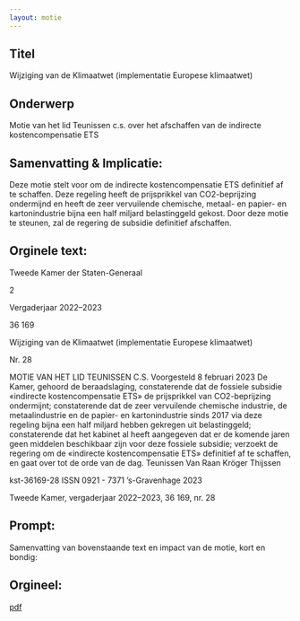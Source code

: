 ```yaml
---
layout: motie
---
```

## Titel
Wijziging van de Klimaatwet (implementatie Europese klimaatwet)
## Onderwerp
Motie van het lid Teunissen c.s. over het afschaffen van de indirecte kostencompensatie ETS
## Samenvatting & Implicatie:

Deze motie stelt voor om de indirecte kostencompensatie ETS definitief af te schaffen. Deze regeling heeft de prijsprikkel van CO2-beprijzing ondermijnd en heeft de zeer vervuilende chemische, metaal- en papier- en kartonindustrie bijna een half miljard belastinggeld gekost. Door deze motie te steunen, zal de regering de subsidie definitief afschaffen.
## Orginele text:


Tweede Kamer der Staten-Generaal

2

Vergaderjaar 2022–2023

36 169

Wijziging van de Klimaatwet (implementatie
Europese klimaatwet)

Nr. 28

MOTIE VAN HET LID TEUNISSEN C.S.
Voorgesteld 8 februari 2023
De Kamer,
gehoord de beraadslaging,
constaterende dat de fossiele subsidie «indirecte kostencompensatie ETS»
de prijsprikkel van CO2-beprijzing ondermijnt;
constaterende dat de zeer vervuilende chemische industrie, de metaalindustrie en de papier- en kartonindustrie sinds 2017 via deze regeling bijna
een half miljard hebben gekregen uit belastinggeld;
constaterende dat het kabinet al heeft aangegeven dat er de komende
jaren geen middelen beschikbaar zijn voor deze fossiele subsidie;
verzoekt de regering om de «indirecte kostencompensatie ETS» definitief
af te schaffen,
en gaat over tot de orde van de dag.
Teunissen
Van Raan
Kröger
Thijssen

kst-36169-28
ISSN 0921 - 7371
’s-Gravenhage 2023

Tweede Kamer, vergaderjaar 2022–2023, 36 169, nr. 28


## Prompt:
Samenvatting van bovenstaande text en impact van de motie, kort en bondig:

## Orgineel:
[pdf](https://gegevensmagazijn.tweedekamer.nl/OData/v4/2.0/Document(f6092430-ed26-4640-b099-3d639394222a)/resource)
